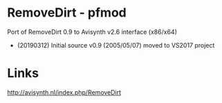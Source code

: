 # RemoveDirt - pfmod

Port of RemoveDirt 0.9 to Avisynth v2.6 interface (x86/x64)

- (20190312)
  Initial source v0.9 (2005/05/07) moved to VS2017 project 

Links
=====
http://avisynth.nl/index.php/RemoveDirt